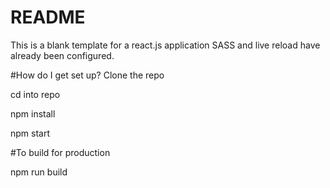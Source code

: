 # README #
This is a blank template for a react.js application
SASS and live reload have already been configured.

#How do I get set up?
Clone the repo

cd into repo

npm install

npm start

#To build for production

npm run build